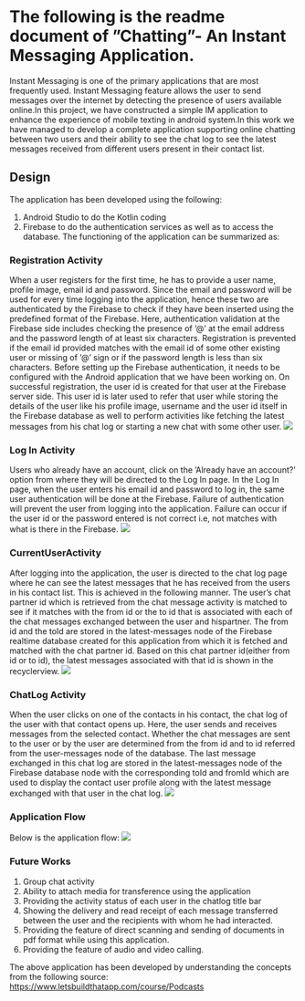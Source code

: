 # The following is the readme document of ”Chatting”- An Instant Messaging Application.
Instant Messaging is one of the primary applications that are most frequently used. Instant Messaging feature allows the user to send messages over the internet by detecting the presence of users available online.In this project, we have constructed a simple IM application to enhance the experience of mobile texting in android system.In this work we have managed to develop a complete application supporting online chatting between two users and their ability to see the chat log to see the latest messages received from different users present in their contact list.
## Design
The application has been developed using the following:
1) Android Studio to do the Kotlin coding
2) Firebase to do the authentication services as well as to access the database.
The functioning of the application can be summarized as:
### Registration Activity
When a user registers for the first time, he has to provide a user name, profile image, email id and password. Since the email and password will be used for every time logging into the application, hence these two are authenticated by the Firebase to check if they have been inserted using the predefined format of the Firebase. Here, authentication validation at the Firebase side includes checking the presence of ’@’ at the email address and the password length of at least six characters. Registration is prevented if the email id provided matches with the email id of some other existing user or missing of ’@’ sign or if the password length is less than six characters. Before setting up the Firebase authentication, it needs to be configured with the Android application that we have been working on. On successful registration, the user id is created for that user at the Firebase server side. This user id is later used to refer that user while storing the details of the user like his profile image, username and the user id itself in the Firebase database as well to perform activities like fetching the latest messages from his chat log or starting a new chat with some other user.
![](images/RegistrationActivity.PNG)
### Log In Activity
Users who already have an account, click on the ’Already have an account?’ option from where they will be directed to the Log In page. In the Log In page, when the user enters his email id and password to log in, the same user authentication will be done at the Firebase. Failure of authentication will prevent the user from logging into the application. Failure can occur if the user id or the password entered is not correct i.e, not matches with what is there in the Firebase.
![](images/LogIn.PNG)
### CurrentUserActivity
After logging into the application, the user is directed to the chat log page where he can see the latest messages that he has received from the users in his contact list. This is achieved in the following manner. The user’s chat partner id which is retrieved from the chat message activity is matched to see if it matches with the from id or the to id that is associated with each of the chat messages exchanged between the user and hispartner. The from id and the toId are stored in the latest-messages node of the Firebase realtime database created for this application from which it is fetched and matched with the chat partner id. Based on this chat partner id(either from id or to id), the latest messages associated with that id is shown in the recyclerview.
![](images/CurrentUserActivity.PNG)
### ChatLog Activity
When the user clicks on one of the contacts in his contact, the chat log of the user with that contact opens up. Here, the user sends and receives messages from the selected contact. Whether the chat messages are sent to the user or by the user are determined from the from id and to id referred from the user-messages node of the database. The last message exchanged
in this chat log are stored in the latest-messages node of the Firebase database node with the corresponding toId and fromId which are used to display the contact user profile along with the latest message exchanged with that user in the chat log.
![](images/ChatLog.PNG)
### Application Flow
Below is the application flow:
![](images/ApplicationFlow.PNG)

### Future Works

1) Group chat activity
2) Ability to attach media for transference using the application
3) Providing the activity status of each user in the chatlog title bar
4) Showing the delivery and read receipt of each message transferred between the user and the recipients with whom he
had interacted.
5) Providing the feature of direct scanning and sending of documents in pdf format while using this application.
6) Providing the feature of audio and video calling.

The above application has been developed by understanding the concepts from the following source:
https://www.letsbuildthatapp.com/course/Podcasts


       
